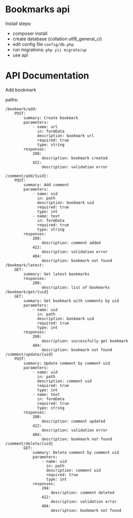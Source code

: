 Bookmarks api
====================
Install steps:

* composer install
* create database (collation utf8_general_ci)
* edit config file `config/db.php`
* run migrations: `php yii migrate/up`
* use api


API Documentation
=====================
Add bookmark

paths:

    /bookmark/add:
        POST:
            summary: Create bookmark
            parameters:
                - name: url
                  in: formData
                  description: bookmark url
                  required: true
                  type: string
            responses:
                200:
                    description: bookmark created
                422:
                    description: validation error

    /comment/add/{uid}:
        POST:
            summary: Add comment
            parameters:
                - name: uid
                  in: path
                  description: bookmark uid
                  required: true
                  type: int
                - name: text
                  in: formData
                  required: true
                  type: string
            responses:
                200:
                    description: comment added
                422:
                    description: validation error
                404:
                    description: bookmark not found
    /bookmark/latest:
        GET:
            summary: Get latest bookmarks
            responses:
                200:
                    description: list of bookmarks
    /bookmark/get/{uid}
        GET:
            summary: Get bookmark with comments by uid
            parameters:
                - name: uid
                  in: path
                  description: bookmark uid
                  required: true
                  type: int
            responses:
                200:
                    description: successfully get bookmark
                404:
                    description: bookmark not found
    /comment/update/{uid}
        POST:
            summary: Update comment by comment uid
            parameters:
                - name: uid
                  in: path
                  description: comment uid
                  required: true
                  type: int
                - name: text
                  in: formData
                  required: true
                  type: string
            responses:
                200:
                    description: comment updated
                422:
                    description: validation error
                404:
                    description: bookmark not found
    /comment/delete/{uid}
            GET:
                summary: Delete comment by comment uid
                parameters:
                    - name: uid
                      in: path
                      description: comment uid
                      required: true
                      type: int
                responses:
                    204:
                        description: comment deleted
                    422:
                        description: validation error
                    404:
                        description: bookmark not found



